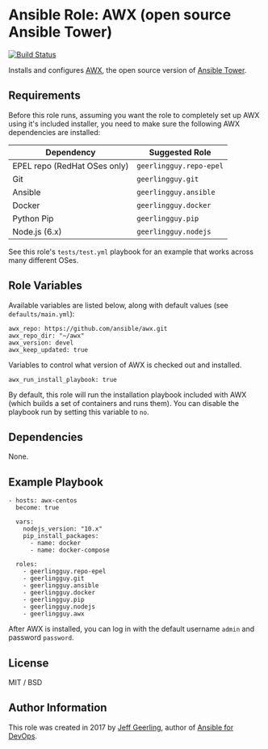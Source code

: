# Ansible Role: AWX (open source Ansible Tower)

[![Build Status](https://travis-ci.org/geerlingguy/ansible-role-awx.svg?branch=master)](https://travis-ci.org/geerlingguy/ansible-role-awx)

Installs and configures [AWX](https://github.com/ansible/awx), the open source version of [Ansible Tower](https://www.ansible.com/tower).

## Requirements

Before this role runs, assuming you want the role to completely set up AWX using it's included installer, you need to make sure the following AWX dependencies are installed:

| Dependency                    | Suggested Role           |
| ----------------------------- | ------------------------ |
| EPEL repo (RedHat OSes only)  | `geerlingguy.repo-epel`  |
| Git                           | `geerlingguy.git`        |
| Ansible                       | `geerlingguy.ansible`    |
| Docker                        | `geerlingguy.docker`     |
| Python Pip                    | `geerlingguy.pip`        |
| Node.js (6.x)                 | `geerlingguy.nodejs`     |

See this role's `tests/test.yml` playbook for an example that works across many different OSes.

## Role Variables

Available variables are listed below, along with default values (see `defaults/main.yml`):

    awx_repo: https://github.com/ansible/awx.git
    awx_repo_dir: "~/awx"
    awx_version: devel
    awx_keep_updated: true

Variables to control what version of AWX is checked out and installed.

    awx_run_install_playbook: true

By default, this role will run the installation playbook included with AWX (which builds a set of containers and runs them). You can disable the playbook run by setting this variable to `no`.

## Dependencies

None.

## Example Playbook

    - hosts: awx-centos
      become: true
    
      vars:
        nodejs_version: "10.x"
        pip_install_packages:
          - name: docker
          - name: docker-compose
    
      roles:
        - geerlingguy.repo-epel
        - geerlingguy.git
        - geerlingguy.ansible
        - geerlingguy.docker
        - geerlingguy.pip
        - geerlingguy.nodejs
        - geerlingguy.awx

After AWX is installed, you can log in with the default username `admin` and password `password`.

## License

MIT / BSD

## Author Information

This role was created in 2017 by [Jeff Geerling](https://www.jeffgeerling.com/), author of [Ansible for DevOps](https://www.ansiblefordevops.com/).
